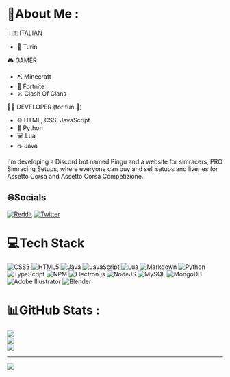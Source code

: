 # 💫About Me :
🇮🇹 ITALIAN
- 📍 Turin

🎮 GAMER
- ⛏️ Minecraft
- 🔫 Fortnite
- ⚔️ Clash Of Clans

🧑‍💻 DEVELOPER (for fun 🍦)
- 🌐 HTML, CSS, JavaScript
- 🐍 Python
- 💻 Lua
- ☕ Java

I'm developing a Discord bot named Pingu and a website for simracers, PRO Simracing Setups, where everyone can buy and sell setups and liveries for Assetto Corsa and Assetto Corsa Competizione.

## 🌐Socials
[![Reddit](https://img.shields.io/badge/Reddit-%23FF4500.svg?logo=Reddit&logoColor=white)](https://reddit.com/user/u/Secret_Piglet7903) [![Twitter](https://img.shields.io/badge/Twitter-%231DA1F2.svg?logo=Twitter&logoColor=white)](https://twitter.com/@ab_mattia) 

# 💻Tech Stack
![CSS3](https://img.shields.io/badge/css3-%231572B6.svg?style=for-the-badge&logo=css3&logoColor=white) ![HTML5](https://img.shields.io/badge/html5-%23E34F26.svg?style=for-the-badge&logo=html5&logoColor=white) ![Java](https://img.shields.io/badge/java-%23ED8B00.svg?style=for-the-badge&logo=java&logoColor=white) ![JavaScript](https://img.shields.io/badge/javascript-%23323330.svg?style=for-the-badge&logo=javascript&logoColor=%23F7DF1E) ![Lua](https://img.shields.io/badge/lua-%232C2D72.svg?style=for-the-badge&logo=lua&logoColor=white) ![Markdown](https://img.shields.io/badge/markdown-%23000000.svg?style=for-the-badge&logo=markdown&logoColor=white) ![Python](https://img.shields.io/badge/python-3670A0?style=for-the-badge&logo=python&logoColor=ffdd54) ![TypeScript](https://img.shields.io/badge/typescript-%23007ACC.svg?style=for-the-badge&logo=typescript&logoColor=white) ![NPM](https://img.shields.io/badge/NPM-%23000000.svg?style=for-the-badge&logo=npm&logoColor=white) ![Electron.js](https://img.shields.io/badge/Electron-191970?style=for-the-badge&logo=Electron&logoColor=white) ![NodeJS](https://img.shields.io/badge/node.js-6DA55F?style=for-the-badge&logo=node.js&logoColor=white) ![MySQL](https://img.shields.io/badge/mysql-%2300f.svg?style=for-the-badge&logo=mysql&logoColor=white) ![MongoDB](https://img.shields.io/badge/MongoDB-%234ea94b.svg?style=for-the-badge&logo=mongodb&logoColor=white) ![Adobe Illustrator](https://img.shields.io/badge/adobeillustrator-%23FF9A00.svg?style=for-the-badge&logo=adobeillustrator&logoColor=white) ![Blender](https://img.shields.io/badge/blender-%23F5792A.svg?style=for-the-badge&logo=blender&logoColor=white)
# 📊GitHub Stats :
![](https://github-readme-stats.vercel.app/api?username=MattiaAbate&theme=nightowl&hide_border=true&include_all_commits=false&count_private=true)<br/>
![](https://github-readme-streak-stats.herokuapp.com/?user=MattiaAbate&theme=nightowl&hide_border=true)<br/>
![](https://github-readme-stats.vercel.app/api/top-langs/?username=MattiaAbate&theme=nightowl&hide_border=true&include_all_commits=false&count_private=true&layout=compact)

---
[![](https://visitcount.itsvg.in/api?id=MattiaAbate&icon=0&color=0)](https://visitcount.itsvg.in)
